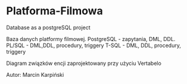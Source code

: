 # Platforma-Filmowa
Database as a postgreSQL project

Baza danych platformy filmowej.
PostgreSQL - zapytania, DML, DDL.
PL/SQL - DML,DDL, procedury, triggery
T-SQL - DML, DDL, procedury, triggery

Diagram związków encji zaprojektowany przy użyciu Vertabelo


Autor: Marcin Karpiński
